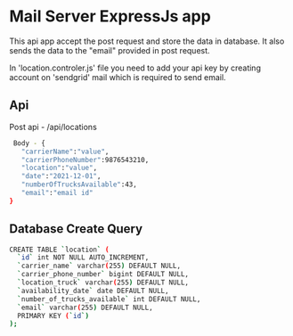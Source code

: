 # Mail Server ExpressJs app
This api app accept the post request and store the data in database. It also sends the data to the "email" provided in post request.

In 'location.controler.js' file you need to add your api key by creating account on 'sendgrid' mail which is required to send email.


## Api
Post api -  /api/locations
```sh 
 Body - {
   "carrierName":"value",
   "carrierPhoneNumber":9876543210,
   "location":"value",
   "date":"2021-12-01",
   "numberOfTrucksAvailable":43,
   "email":"email id"
}
```
## Database Create Query
```sh 
CREATE TABLE `location` (
  `id` int NOT NULL AUTO_INCREMENT,
  `carrier_name` varchar(255) DEFAULT NULL,
  `carrier_phone_number` bigint DEFAULT NULL,
  `location_truck` varchar(255) DEFAULT NULL,
  `availability_date` date DEFAULT NULL,
  `number_of_trucks_available` int DEFAULT NULL,
  `email` varchar(255) DEFAULT NULL,
  PRIMARY KEY (`id`)
);
```


